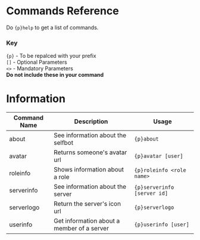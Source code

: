 # Commands Reference

Do `{p}help` to get a list of commands.

### Key  
`{p}` - To be repalced with your prefix    
`[]` - Optional Parameters     
`<>` - Mandatory Parameters    
**Do not include these in your command**

# Information
| Command Name | Description | Usage |
| ------------- | ------------- | ------------- |
| about  | See information about the selfbot | `{p}about` |
| avatar  | Returns someone's avatar url | `{p}avatar [user]` |
| roleinfo | Shows information about a role | `{p}roleinfo <role name>` |
| serverinfo | See information about the server | `{p}serverinfo [server id]` |
| serverlogo | Return the server's icon url | `{p}serverlogo` |
| userinfo | Get information about a member of a server | `{p}userinfo [user]` |
